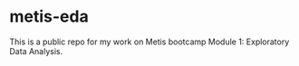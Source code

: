 # metis-eda

This is a public repo for my work on Metis bootcamp Module 1: Exploratory Data Analysis.
